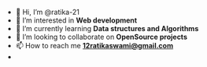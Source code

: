 - 👋 Hi, I’m @ratika-21
- 👀 I’m interested in **Web development**
- 🌱 I’m currently learning **Data structures and Algorithms**
- 💞️ I’m looking to collaborate on **OpenSource projects**
- 📫 How to reach me **12ratikaswami@gmail.com**
-

<!---
ratika-21/ratika-21 is a ✨ special ✨ repository because its `README.md` (this file) appears on your GitHub profile.
You can click the Preview link to take a look at your changes.
--->
